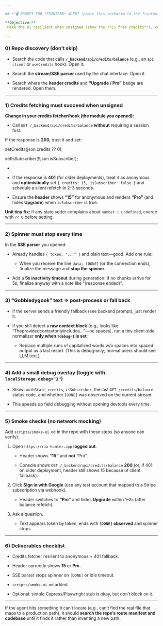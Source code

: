 ```yaml
---

## **🖥️ PROMPT FOR *FRONTEND* AGENT (paste this verbatim to the frontend agent)**

**Objective:**  
 Make the UI resilient when unsigned (show the **15 free credits**), correctly display **Pro** for subscribers, and never stick the spinner. Add a debug overlay, absorb 401 gracefully (in case older deployments still 401), and provide smoke checks.

---
```


### **0\) Repo discovery (don’t skip)**

* Search the code that calls **`/_backend/api/credits/balance`** (e.g., an `api client` or `useCredits` hook). Open it.

* Search the **stream/SSE parser** used by the chat interface. Open it.

* Search where the **header credits** and **“Upgrade / Pro”** badge are rendered. Open them.

---

### **1\) Credits fetching must succeed when unsigned**

**Change in your credits fetcher/hook (the module you opened):**

* Call `GET /_backend/api/credits/balance` **without** requiring a session first.

If the response is **200**, trust it and set:

 setCredits(json.credits ?? 0);

setIsSubscriber(\!\!json.isSubscriber);

*   
* If the response is **401** (for older deployments), treat it as anonymous and **optimistically** set `{ credits: 15, isSubscriber: false }` and schedule a silent refetch in 2–3 seconds.

* Ensure the **header** shows **“15”** for anonymous and renders **“Pro”** (and hides **Upgrade**) when `isSubscriber` is true.

**Unit tiny fix:** If any state setter complains about `number | undefined`, coerce with `?? 0` before setting.

---

### **2\) Spinner must stop every time**

In the **SSE parser** you opened:

* Already handles `{ token: "..." }` and plain text—good. Add one rule:

  * When you receive the line `data: [DONE]` (or the connection ends), finalize the message and **stop the spinner**.

* Add a **5s inactivity timeout** during generation: if no chunks arrive for 5s, finalize anyway with a note like “(response ended)”.

---

### **3\) “Gobbledygook” text ⇒ post‑process or fall back**

* If the server sends a friendly fallback (see backend prompt), just render it.

* If you still detect a **raw context block** (e.g., looks like “Theprovidedcontextonlyincludes…”—no spaces), run a tiny client‑side normalizer **only when `?debug=1` is set**:

  * Replace multiple runs of capitalized words w/o spaces into spaced output as a last resort. (This is debug‑only; normal users should see LLM text.)

---

### **4\) Add a small debug overlay (toggle with `localStorage.debug="1"`)**

* Show: `authState`, `credits`, `isSubscriber`, the last `GET /credits/balance` status code, and whether `[DONE]` was observed on the current stream.

* This speeds up field debugging without opening devtools every time.

---

### **5\) Smoke checks (no network mocking)**

Add `scripts/smoke-ui.md` in the repo with these steps (so anyone can verify):

1. Open `https://ria-hunter.app` **logged out**.

   * Header shows **“15”** and **not** “Pro”.

   * Console shows `GET /_backend/api/credits/balance` **200** (or, if 401 on older deployment, header still shows 15 because of client fallback).

2. Click **Sign in with Google** (use any test account that mapped to a Stripe subscription via webhook).

   * Header switches to **“Pro”** and hides **Upgrade** within 1–2s (after balance refetch).

3. Ask a question.

   * Text appears token by token, ends with **`[DONE]` observed** and spinner stops.

---

### **6\) Deliverables checklist**

* Credits fetcher resilient to anonymous \+ 401 fallback.

* Header correctly shows **15** or **Pro**.

* SSE parser stops spinner on `[DONE]` or idle timeout.

* `scripts/smoke-ui.md` added.

* Optional: simple Cypress/Playwright stub is okay, but don’t block on it.

---

If the agent hits something it can’t locate (e.g., can’t find the real file that maps to a production path), it should **search the repo’s route manifest and codebase** until it finds it rather than inventing a new path. 

